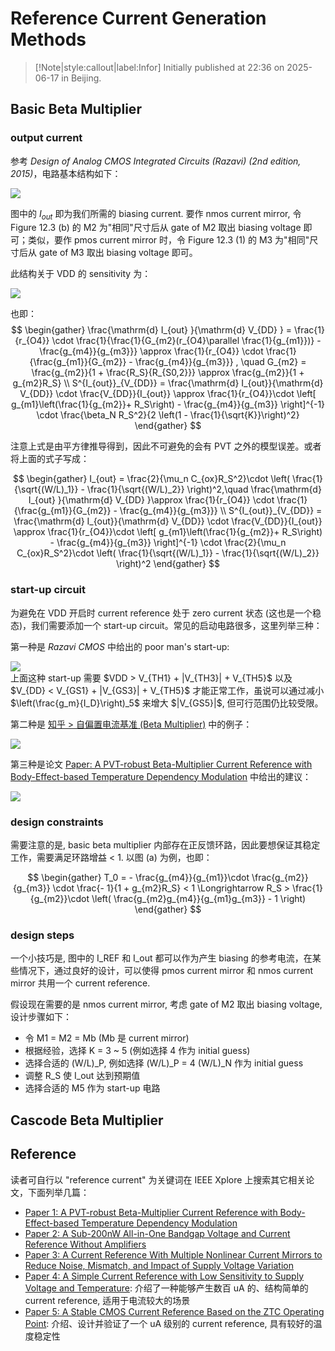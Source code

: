 # Reference Current Generation Methods

> [!Note|style:callout|label:Infor]
Initially published at 22:36 on 2025-06-17 in Beijing.


## Basic Beta Multiplier

### output current

参考 *Design of Analog CMOS Integrated Circuits (Razavi) (2nd edition, 2015)*，电路基本结构如下：

<div class="center"><img src="https://imagebank-0.oss-cn-beijing.aliyuncs.com/VS-PicGo/2025-06-17-23-51-34_Reference Current Generation Methods.png"/></div>

图中的 $I_{out}$ 即为我们所需的 biasing current. 要作 nmos current mirror, 令 Figure 12.3 (b) 的 M2 为"相同"尺寸后从 gate of M2 取出 biasing voltage 即可；类似，要作 pmos current mirror 时，令 Figure 12.3 (1) 的 M3 为"相同"尺寸后从 gate of M3 取出 biasing voltage 即可。

此结构关于 VDD 的 sensitivity 为：

<div class="center"><img src="https://imagebank-0.oss-cn-beijing.aliyuncs.com/VS-PicGo/2025-06-17-23-56-19_Reference Current Generation Methods.png"/></div>

也即：
$$
\begin{gather}
\frac{\mathrm{d} I_{out} }{\mathrm{d} V_{DD} } = \frac{1}{r_{O4}} \cdot \frac{1}{\frac{1}{G_{m2}(r_{O4}\parallel \frac{1}{g_{m1}})} - \frac{g_{m4}}{g_{m3}}} \approx \frac{1}{r_{O4}} \cdot \frac{1}{\frac{g_{m1}}{G_{m2}} - \frac{g_{m4}}{g_{m3}}}
, \quad 
G_{m2} = \frac{g_{m2}}{1 + \frac{R_S}{R_{S0,2}}} \approx \frac{g_{m2}}{1 + g_{m2}R_S}
\\
S^{I_{out}}_{V_{DD}} = \frac{\mathrm{d} I_{out}}{\mathrm{d} V_{DD}} \cdot \frac{V_{DD}}{I_{out}} \approx \frac{1}{r_{O4}}\cdot \left[ g_{m1}\left(\frac{1}{g_{m2}}+  R_S\right) - \frac{g_{m4}}{g_{m3}} \right]^{-1} \cdot \frac{\beta_N R_S^2}{2 \left(1 - \frac{1}{\sqrt{K}}\right)^2}
\end{gather}
$$

注意上式是由平方律推导得到，因此不可避免的会有 PVT 之外的模型误差。或者将上面的式子写成：

$$
\begin{gather}
I_{out} = \frac{2}{\mu_n C_{ox}R_S^2}\cdot \left( \frac{1}{\sqrt{(W/L)_1}} - \frac{1}{\sqrt{(W/L)_2}} \right)^2,\quad \frac{\mathrm{d} I_{out} }{\mathrm{d} V_{DD} }\approx \frac{1}{r_{O4}} \cdot \frac{1}{\frac{g_{m1}}{G_{m2}} - \frac{g_{m4}}{g_{m3}}}
\\
S^{I_{out}}_{V_{DD}} = \frac{\mathrm{d} I_{out}}{\mathrm{d} V_{DD}} \cdot \frac{V_{DD}}{I_{out}} \approx \frac{1}{r_{O4}}\cdot \left[ g_{m1}\left(\frac{1}{g_{m2}}+  R_S\right) - \frac{g_{m4}}{g_{m3}} \right]^{-1} \cdot \frac{2}{\mu_n C_{ox}R_S^2}\cdot \left( \frac{1}{\sqrt{(W/L)_1}} - \frac{1}{\sqrt{(W/L)_2}} \right)^2
\end{gather}
$$





<!-- <div class="center"><img src="https://imagebank-0.oss-cn-beijing.aliyuncs.com/VS-PicGo/2025-06-17-23-48-44_Reference Current Generation Methods.png"/></div>
 -->

### start-up circuit

为避免在 VDD 开启时 current reference 处于 zero current 状态 (这也是一个稳态)，我们需要添加一个 start-up circuit。常见的启动电路很多，这里列举三种：

第一种是 *Razavi CMOS* 中给出的 poor man's start-up:

<div class="center"><img src="https://imagebank-0.oss-cn-beijing.aliyuncs.com/VS-PicGo/2025-06-18-00-11-17_Reference Current Generation Methods.png"/></div>
上面这种 start-up 需要 $VDD > V_{TH1} + |V_{TH3}| + V_{TH5}$ 以及 $V_{DD} < V_{GS1} +  |V_{GS3}| + V_{TH5}$ 才能正常工作，虽说可以通过减小 $\left(\frac{g_m}{I_D}\right)_5$ 来增大 $|V_{GS5}|$, 但可行范围仍比较受限。



第二种是 [知乎 > 自偏置电流基准 (Beta Multiplier)](https://zhuanlan.zhihu.com/p/555389065) 中的例子：

<div class="center"><img src="https://imagebank-0.oss-cn-beijing.aliyuncs.com/VS-PicGo/2025-06-18-00-11-57_Reference Current Generation Methods.png"/></div>

第三种是论文 [Paper: A PVT-robust Beta-Multiplier Current Reference with Body-Effect-based Temperature Dependency Modulation](https://ieeexplore.ieee.org/stamp/stamp.jsp?tp=&arnumber=10559712) 中给出的建议：

<div class="center"><img src="https://imagebank-0.oss-cn-beijing.aliyuncs.com/VS-PicGo/2025-06-18-00-12-46_Reference Current Generation Methods.png"/></div>

### design constraints

需要注意的是, basic beta multiplier 内部存在正反馈环路，因此要想保证其稳定工作，需要满足环路增益 < 1. 以图 (a) 为例，也即：

$$
\begin{gather}
T_0 =  - \frac{g_{m4}}{g_{m1}}\cdot \frac{g_{m2}}{g_{m3}} \cdot \frac{- 1}{1 + g_{m2}R_S} < 1 \Longrightarrow 
R_S > \frac{1}{g_{m2}}\cdot \left( \frac{g_{m2}g_{m4}}{g_{m1}g_{m3}} - 1 \right)
\end{gather}
$$

### design steps

一个小技巧是, 图中的 I_REF 和 I_out 都可以作为产生 biasing 的参考电流，在某些情况下，通过良好的设计，可以使得 pmos current mirror 和 nmos current mirror 共用一个 current reference.

假设现在需要的是 nmos current mirror, 考虑 gate of M2 取出 biasing voltage, 设计步骤如下：
- 令 M1 = M2 = Mb (Mb 是 current mirror)
- 根据经验，选择 K = 3 ~ 5 (例如选择 4 作为 initial guess)
- 选择合适的 (W/L)_P, 例如选择 (W/L)_P = 4 (W/L)_N 作为 initial guess
- 调整 R_S 使 I_out 达到预期值
- 选择合适的 M5 作为 start-up 电路


## Cascode Beta Multiplier



## Reference

读者可自行以 "reference current" 为关键词在 IEEE Xplore 上搜索其它相关论文，下面列举几篇：
- [Paper 1: A PVT-robust Beta-Multiplier Current Reference with Body-Effect-based Temperature Dependency Modulation](https://ieeexplore.ieee.org/stamp/stamp.jsp?tp=&arnumber=10559712)
- [Paper 2: A Sub-200nW All-in-One Bandgap Voltage and Current Reference Without Amplifiers](https://ieeexplore.ieee.org/stamp/stamp.jsp?tp=&arnumber=9134412)
- [Paper 3: A Current Reference With Multiple Nonlinear Current Mirrors to Reduce Noise, Mismatch, and Impact of Supply Voltage Variation](https://ieeexplore.ieee.org/stamp/stamp.jsp?tp=&arnumber=10077754)
- [Paper 4: A Simple Current Reference with Low Sensitivity to Supply Voltage and Temperature](https://ieeexplore.ieee.org/stamp/stamp.jsp?tp=&arnumber=8005156): 介绍了一种能够产生数百 uA 的、结构简单的 current reference, 适用于电流较大的场景
- [Paper 5: A Stable CMOS Current Reference Based on the ZTC Operating Point](https://ieeexplore.ieee.org/stamp/stamp.jsp?tp=&arnumber=7974160&tag=1): 介绍、设计并验证了一个 uA 级别的 current reference, 具有较好的温度稳定性
